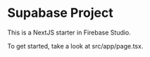 # Supabase Project

This is a NextJS starter in Firebase Studio.

To get started, take a look at src/app/page.tsx.
